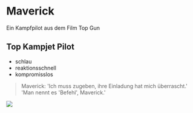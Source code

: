# Maverick
Ein Kampfpilot aus dem Film Top Gun

## Top Kampjet Pilot
* schlau
* reaktionsschnell
* kompromisslos

> Maverick: 'Ich muss zugeben, ihre Einladung hat mich überrascht.'
> 'Man nennt es 'Befehl', Maverick.'

<img src="https://media.defense.gov/2003/Aug/19/2000597884/780/780/0/030819-F-8888A-007.JPG"/>
